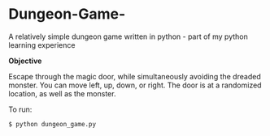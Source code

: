 Dungeon-Game-
=============

A relatively simple dungeon game written in python - part of my python learning experience

**Objective**


Escape through the magic door, while simultaneously avoiding the dreaded monster. You can move left, up, down, or right. The door is at a randomized location, as well as the monster.

To run: 

```sh
$ python dungeon_game.py
```

